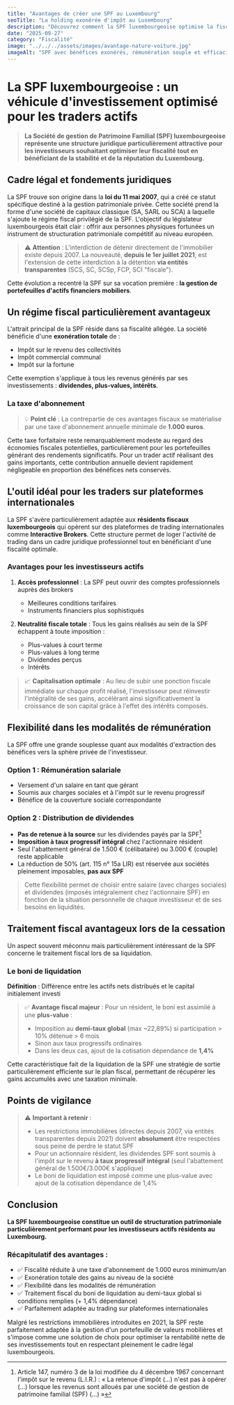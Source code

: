 ```yaml
---
title: "Avantages de créer une SPF au Luxembourg"
seoTitle: "La holding exonérée d'impôt au Luxembourg"
description: "Découvrez comment la SPF luxembourgeoise optimise la fiscalité des traders actifs : exonération d'impôts, taxe d'abonnement limitée, gestion patrimoniale, plus-values et dividendes capitalisés."
date: "2025-09-27"
category: "Fiscalité"
image: "../../../assets/images/avantage-nature-voiture.jpg"
imageAlt: "SPF avec bénéfices exonérés, rémunération souple et efficacité."
---
```


# La SPF luxembourgeoise : un véhicule d'investissement optimisé pour les traders actifs

> **La Société de gestion de Patrimoine Familial (SPF) luxembourgeoise représente une structure juridique particulièrement attractive pour les investisseurs souhaitant optimiser leur fiscalité tout en bénéficiant de la stabilité et de la réputation du Luxembourg.**

## Cadre légal et fondements juridiques

La SPF trouve son origine dans la **loi du 11 mai 2007**, qui a créé ce statut spécifique destiné à la gestion patrimoniale privée. Cette société prend la forme d'une société de capitaux classique (SA, SARL ou SCA) à laquelle s'ajoute le régime fiscal privilégié de la SPF. L'objectif du législateur luxembourgeois était clair : offrir aux personnes physiques fortunées un instrument de structuration patrimoniale compétitif au niveau européen.

> ⚠️ **Attention** : L'interdiction de détenir directement de l'immobilier existe depuis 2007. La nouveauté, **depuis le 1er juillet 2021**, est l'extension de cette interdiction à la détention **via entités transparentes** (SCS, SC, SCSp, FCP, SCI "fiscale").

Cette évolution a recentré la SPF sur sa vocation première : **la gestion de portefeuilles d'actifs financiers mobiliers**.

## Un régime fiscal particulièrement avantageux

L'attrait principal de la SPF réside dans sa fiscalité allégée. La société bénéficie d'une **exonération totale** de :
- Impôt sur le revenu des collectivités
- Impôt commercial communal  
- Impôt sur la fortune

Cette exemption s'applique à tous les revenus générés par ses investissements : **dividendes, plus-values, intérêts**.

### La taxe d'abonnement

> 💡 **Point clé** : La contrepartie de ces avantages fiscaux se matérialise par une taxe d'abonnement annuelle minimale de **1.000 euros**.

Cette taxe forfaitaire reste remarquablement modeste au regard des économies fiscales potentielles, particulièrement pour les portefeuilles générant des rendements significatifs. Pour un trader actif réalisant des gains importants, cette contribution annuelle devient rapidement négligeable en proportion des bénéfices nets conservés.

## L'outil idéal pour les traders sur plateformes internationales

La SPF s'avère particulièrement adaptée aux **résidents fiscaux luxembourgeois** qui opèrent sur des plateformes de trading internationales comme **Interactive Brokers**. Cette structure permet de loger l'activité de trading dans un cadre juridique professionnel tout en bénéficiant d'une fiscalité optimale.

### Avantages pour les investisseurs actifs

1. **Accès professionnel** : La SPF peut ouvrir des comptes professionnels auprès des brokers
   - Meilleures conditions tarifaires
   - Instruments financiers plus sophistiqués

2. **Neutralité fiscale totale** : Tous les gains réalisés au sein de la SPF échappent à toute imposition :
   - Plus-values à court terme
   - Plus-values à long terme
   - Dividendes perçus
   - Intérêts

> 📈 **Capitalisation optimale** : Au lieu de subir une ponction fiscale immédiate sur chaque profit réalisé, l'investisseur peut réinvestir l'intégralité de ses gains, accélérant ainsi significativement la croissance de son capital grâce à l'effet des intérêts composés.

## Flexibilité dans les modalités de rémunération

La SPF offre une grande souplesse quant aux modalités d'extraction des bénéfices vers la sphère privée de l'investisseur.

### Option 1 : Rémunération salariale
- Versement d'un salaire en tant que gérant
- Soumis aux charges sociales et à l'impôt sur le revenu progressif
- Bénéfice de la couverture sociale correspondante

### Option 2 : Distribution de dividendes
- **Pas de retenue à la source** sur les dividendes payés par la SPF[^1]
- **Imposition à taux progressif intégral** chez l'actionnaire résident
- Seul l'abattement général de 1.500 € (célibataire) ou 3.000 € (couple) reste applicable
- La réduction de 50% (art. 115 n° 15a LIR) est réservée aux sociétés pleinement imposables, **pas aux SPF**

[^1]: Article 147, numéro 3 de la loi modifiée du 4 décembre 1967 concernant l'impôt sur le revenu (L.I.R.) : « La retenue d'impôt (…) n'est pas à opérer (…) lorsque les revenus sont alloués par une société de gestion de patrimoine familial (SPF) (…) »

> Cette flexibilité permet de choisir entre salaire (avec charges sociales) et dividendes (imposés intégralement chez l'actionnaire SPF) en fonction de la situation personnelle de chaque investisseur et de ses besoins en liquidités.

## Traitement fiscal avantageux lors de la cessation

Un aspect souvent méconnu mais particulièrement intéressant de la SPF concerne le traitement fiscal lors de sa liquidation.

### Le boni de liquidation

**Définition** : Différence entre les actifs nets distribués et le capital initialement investi

> ✅ **Avantage fiscal majeur** : Pour un résident, le boni est assimilé à une **plus-value** :
> - Imposition au **demi-taux global** (max ~22,89%) si participation > 10% détenue > 6 mois
> - Sinon aux taux progressifs ordinaires
> - Dans les deux cas, ajout de la cotisation dépendance de **1,4%**

Cette caractéristique fait de la liquidation de la SPF une stratégie de sortie particulièrement efficiente sur le plan fiscal, permettant de récupérer les gains accumulés avec une taxation minimale.

## Points de vigilance

> ⚠️ **Important à retenir** :
> - Les restrictions immobilières (directes depuis 2007, via entités transparentes depuis 2021) doivent **absolument** être respectées sous peine de perdre le statut SPF
> - Pour un actionnaire résident, les dividendes SPF sont soumis à l'impôt sur le revenu **à taux progressif intégral** (seul l'abattement général de 1.500€/3.000€ s'applique)
> - Le boni de liquidation est imposé comme une plus-value avec ajout de la cotisation dépendance de 1,4%

## Conclusion

**La SPF luxembourgeoise constitue un outil de structuration patrimoniale particulièrement performant pour les investisseurs actifs résidents au Luxembourg.** 

### Récapitulatif des avantages :
- ✅ Fiscalité réduite à une taxe d'abonnement de 1.000 euros minimum/an
- ✅ Exonération totale des gains au niveau de la société
- ✅ Flexibilité dans les modalités de rémunération
- ✅ Traitement fiscal du boni de liquidation au demi-taux global si conditions remplies (+ 1,4% dépendance)
- ✅ Parfaitement adaptée au trading sur plateformes internationales

Malgré les restrictions immobilières introduites en 2021, la SPF reste parfaitement adaptée à la gestion d'un portefeuille de valeurs mobilières et s'impose comme une solution de choix pour optimiser la rentabilité nette de ses investissements tout en respectant pleinement le cadre légal luxembourgeois.